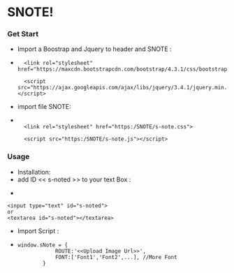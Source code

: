 # SNOTE!
### Get Start
  - Import a Boostrap and Jquery to header and SNOTE :
- ```
    <link rel="stylesheet" href="https://maxcdn.bootstrapcdn.com/bootstrap/4.3.1/css/bootstrap.min.css">

    <script src="https://ajax.googleapis.com/ajax/libs/jquery/3.4.1/jquery.min.js"></script>
- import file SNOTE:
- ```
    
    <link rel="stylesheet" href="https:/SNOTE/s-note.css">
    
    <script src="https:/SNOTE/s-note.js"></script>

### Usage
   - Installation:
   - add ID << s-noted >> to your text Box :
   - ```
    <input type="text" id="s-noted">
    or
    <textarea id="s-noted"></textarea>
  
  - Import Script :
  - ```
    window.sNote = {
                ROUTE:'<<Upload Image Url>>',
                FONT:['Font1','Font2',...], //More Font
            }


